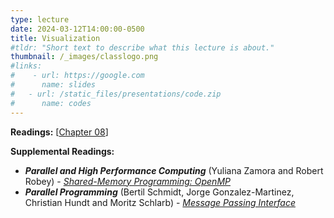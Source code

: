 ```yaml
---
type: lecture
date: 2024-03-12T14:00:00-0500
title: Visualization
#tldr: "Short text to describe what this lecture is about."
thumbnail: /_images/classlogo.png
#links: 
#    - url: https://google.com
#      name: slides
#   - url: /static_files/presentations/code.zip
#      name: codes
---
```

**Readings:** [[Chapter 08](https://learning.oreilly.com/library/view/high-performance-computing/9780124202153/XHTML/B9780124201583000083/B9780124201583000083.xhtml)]

**Supplemental Readings:**
- **_Parallel and High Performance Computing_** (Yuliana Zamora and Robert Robey) - [_Shared-Memory Programming: OpenMP_](https://learning.oreilly.com/library/view/parallel-and-high/9781617296468/OEBPS/Text/ch08_Robey.htm#sigil_toc_id_140)
- **_Parallel Programming_** (Bertil Schmidt, Jorge Gonzalez-Martinez, Christian Hundt and Moritz Schlarb) - [_Message Passing Interface_](https://learning.oreilly.com/library/view/parallel-programming/9780128044865/B9780128498903000095.xhtml)